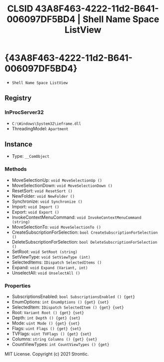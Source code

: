 ﻿---
title: "CLSID 43A8F463-4222-11d2-B641-006097DF5BD4 | Shell Name Space ListView"
excerpt: What is COM-Object CLSID 43A8F463-4222-11d2-B641-006097DF5BD4?
---

# {43A8F463-4222-11d2-B641-006097DF5BD4}

* `Shell Name Space ListView`

## Registry


### InProcServer32

* `C:\Windows\System32\ieframe.dll`
* ThreadingModel: `Apartment`

## Instance

* Type: `__ComObject`

### Methods

* MoveSelectionUp: `void MoveSelectionUp ()`
* MoveSelectionDown: `void MoveSelectionDown ()`
* ResetSort: `void ResetSort ()`
* NewFolder: `void NewFolder ()`
* Synchronize: `void Synchronize ()`
* Import: `void Import ()`
* Export: `void Export ()`
* InvokeContextMenuCommand: `void InvokeContextMenuCommand (string)`
* MoveSelectionTo: `void MoveSelectionTo ()`
* CreateSubscriptionForSelection: `bool CreateSubscriptionForSelection ()`
* DeleteSubscriptionForSelection: `bool DeleteSubscriptionForSelection ()`
* SetRoot: `void SetRoot (string)`
* SetViewType: `void SetViewType (int)`
* SelectedItems: `IDispatch SelectedItems ()`
* Expand: `void Expand (Variant, int)`
* UnselectAll: `void UnselectAll ()`

### Properties

* SubscriptionsEnabled: `bool SubscriptionsEnabled () {get} `
* EnumOptions: `int EnumOptions () {get} {set} `
* SelectedItem: `IDispatch SelectedItem () {get} {set} `
* Root: `Variant Root () {get} {set} `
* Depth: `int Depth () {get} {set} `
* Mode: `uint Mode () {get} {set} `
* Flags: `uint Flags () {get} {set} `
* TVFlags: `uint TVFlags () {get} {set} `
* Columns: `string Columns () {get} {set} `
* CountViewTypes: `int CountViewTypes () {get} `

MIT License. Copyright (c) 2021 Strontic.



